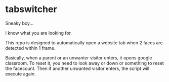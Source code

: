 # tabswitcher

Sneaky boy... 

I know what you are looking for.

This repo is designed to automatically open a website tab when 2 faces are detected within 1 frame.

Basically, when a parent or an unwanter visitor enters, it opens google classroom. To reset it, you need to look away or down or something to reset the facecount. Then if another unwanted visitor enters, the script will execute again.
